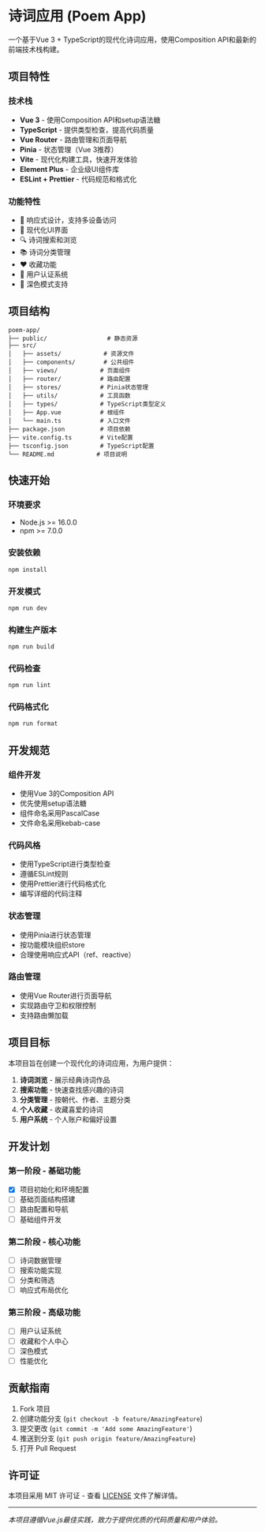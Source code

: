 # 诗词应用 (Poem App)

一个基于Vue 3 + TypeScript的现代化诗词应用，使用Composition API和最新的前端技术栈构建。

## 项目特性

### 技术栈
- **Vue 3** - 使用Composition API和setup语法糖
- **TypeScript** - 提供类型检查，提高代码质量
- **Vue Router** - 路由管理和页面导航
- **Pinia** - 状态管理（Vue 3推荐）
- **Vite** - 现代化构建工具，快速开发体验
- **Element Plus** - 企业级UI组件库
- **ESLint + Prettier** - 代码规范和格式化

### 功能特性
- 📱 响应式设计，支持多设备访问
- 🎨 现代化UI界面
- 🔍 诗词搜索和浏览
- 📚 诗词分类管理
- ❤️ 收藏功能
- 🔐 用户认证系统
- 🌙 深色模式支持

## 项目结构

```
poem-app/
├── public/                 # 静态资源
├── src/
│   ├── assets/            # 资源文件
│   ├── components/        # 公共组件
│   ├── views/            # 页面组件
│   ├── router/           # 路由配置
│   ├── stores/           # Pinia状态管理
│   ├── utils/            # 工具函数
│   ├── types/            # TypeScript类型定义
│   ├── App.vue           # 根组件
│   └── main.ts           # 入口文件
├── package.json          # 项目依赖
├── vite.config.ts        # Vite配置
├── tsconfig.json         # TypeScript配置
└── README.md            # 项目说明
```

## 快速开始

### 环境要求
- Node.js >= 16.0.0
- npm >= 7.0.0

### 安装依赖
```bash
npm install
```

### 开发模式
```bash
npm run dev
```

### 构建生产版本
```bash
npm run build
```

### 代码检查
```bash
npm run lint
```

### 代码格式化
```bash
npm run format
```

## 开发规范

### 组件开发
- 使用Vue 3的Composition API
- 优先使用setup语法糖
- 组件命名采用PascalCase
- 文件命名采用kebab-case

### 代码风格
- 使用TypeScript进行类型检查
- 遵循ESLint规则
- 使用Prettier进行代码格式化
- 编写详细的代码注释

### 状态管理
- 使用Pinia进行状态管理
- 按功能模块组织store
- 合理使用响应式API（ref、reactive）

### 路由管理
- 使用Vue Router进行页面导航
- 实现路由守卫和权限控制
- 支持路由懒加载

## 项目目标

本项目旨在创建一个现代化的诗词应用，为用户提供：

1. **诗词浏览** - 展示经典诗词作品
2. **搜索功能** - 快速查找感兴趣的诗词
3. **分类管理** - 按朝代、作者、主题分类
4. **个人收藏** - 收藏喜爱的诗词
5. **用户系统** - 个人账户和偏好设置

## 开发计划

### 第一阶段 - 基础功能
- [x] 项目初始化和环境配置
- [ ] 基础页面结构搭建
- [ ] 路由配置和导航
- [ ] 基础组件开发

### 第二阶段 - 核心功能
- [ ] 诗词数据管理
- [ ] 搜索功能实现
- [ ] 分类和筛选
- [ ] 响应式布局优化

### 第三阶段 - 高级功能
- [ ] 用户认证系统
- [ ] 收藏和个人中心
- [ ] 深色模式
- [ ] 性能优化

## 贡献指南

1. Fork 项目
2. 创建功能分支 (`git checkout -b feature/AmazingFeature`)
3. 提交更改 (`git commit -m 'Add some AmazingFeature'`)
4. 推送到分支 (`git push origin feature/AmazingFeature`)
5. 打开 Pull Request

## 许可证

本项目采用 MIT 许可证 - 查看 [LICENSE](LICENSE) 文件了解详情。

---

*本项目遵循Vue.js最佳实践，致力于提供优质的代码质量和用户体验。*